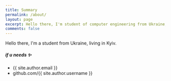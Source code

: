 ```yaml
---
title: Summary
permalink: /about/
layout: page
excerpt: Hello there, I'm student of computer engineering from Ukraine, living in Kyiv. This blog for storage my thoughts about software development, computer science, opensource and about everything that gnaws at me.
comments: false
---
```


Hello there, I'm a student from Ukraine, living in Kyiv.

##### if u needs ✨

- {{ site.author.email }}
- github.com/{{ site.author.username }}
